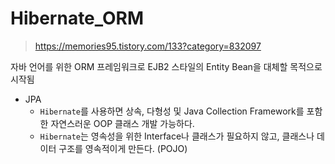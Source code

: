 # Hibernate_ORM
> https://memories95.tistory.com/133?category=832097

자바 언어를 위한 ORM 프레임워크로 EJB2 스타일의 Entity Bean을 대체할 목적으로 시작됨

- JPA
    - `Hibernate`를 사용하면 상속, 다형성 및 Java Collection Framework를 포함한 자연스러운 OOP 클래스 개발 가능하다.
    - `Hibernate`는 영속성을 위한 Interface나 클래스가 필요하지 않고, 클래스나 데이터 구조를 영속적이게 만든다. (POJO)

